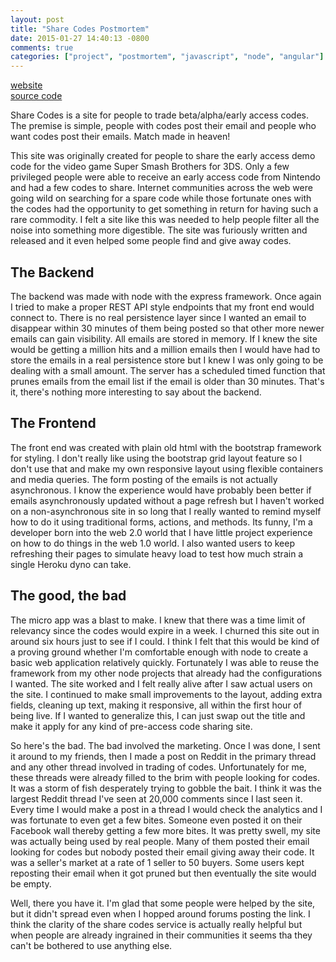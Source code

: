 ```yaml
---
layout: post
title: "Share Codes Postmortem"
date: 2015-01-27 14:40:13 -0800
comments: true
categories: ["project", "postmortem", "javascript", "node", "angular"]
---
```


<a href="http://sharecodes.jasonjl.me">website</a>   
<a href="">source code</a>   

Share Codes is a site for people to trade beta/alpha/early access codes. The premise is simple, people with codes post their email and people who want codes post their emails. Match made in heaven! 
 
<!-- more --> 

This site was originally created for people to share the early access demo code for the video game Super Smash Brothers for 3DS. Only a few privileged people were able to receive an early access code from Nintendo and had a few codes to share.  Internet communities across the web were going wild on searching for a spare code while those fortunate ones with the codes had the opportunity to get something in return for having such a rare commodity. I felt a site like this was needed to help people filter all the noise into something more digestible. The site was furiously written and released and it even helped some people find and give away codes.

<h2>The Backend</h2>
The backend was made with node with the express framework.  Once again I tried to make a proper REST API style endpoints that my front end would connect to. There is no real persistence layer since I wanted an email to disappear within 30 minutes of them being posted so that other more newer emails can gain visibility. All emails are stored in memory. If I knew the site would be getting a million hits and a million emails then I would have had to store the emails in a real persistence store but I knew I was only going to be dealing with a small amount. The server has a scheduled timed function that prunes emails from the email list if the email is older than 30 minutes. That's it, there's nothing more interesting to say about the backend.
 
<h2>The Frontend</h2>
The front end was created with plain old html with the bootstrap framework for styling.  I don't really like using the bootstrap grid layout feature so I don't use that and make my own responsive layout using flexible containers and media queries. The form posting of the emails is not actually asynchronous. I know the experience would have probably been better if emails asynchronously updated without a page refresh but I haven't worked on a non-asynchronous site in so long that I really wanted to remind myself how to do it using traditional forms, actions, and methods.  Its funny, I'm a developer born into the web 2.0 world that I have little project experience on how to do things in the web 1.0 world. I also wanted users to keep refreshing their pages to simulate heavy load to test how much strain a single Heroku dyno can take.
 
<h2>The good, the bad</h2>
The micro app was a blast to make. I knew that there was a time limit of relevancy since the codes would expire in a week. I churned this site out in around six hours just to see if I could. I think I felt that this would be kind of a proving ground whether I'm comfortable enough with node to create a basic web application relatively quickly. Fortunately I was able to reuse the framework from my other node projects that already had the configurations I wanted.  The site worked and I felt really alive after I saw actual users on the site. I continued to make small improvements to the layout, adding extra fields, cleaning up text, making it responsive, all within the first hour of being live. If I wanted to generalize this, I can just swap out the title and make it apply for any kind of pre-access code sharing site.

So here's the bad. The bad involved the marketing. Once I was done, I sent it around to my friends, then I made a post on Reddit in the primary thread and any other thread involved in trading of codes. Unfortunately for me, these threads were already filled to the brim with people looking for codes. It was a storm of fish desperately trying to gobble the bait. I think it was the largest Reddit thread I've seen at 20,000 comments since I last seen it. Every time I would make a post in a thread I would check the analytics and I was fortunate to even get a few bites. Someone even posted it on their Facebook wall thereby getting a few more bites. It was pretty swell, my site was actually being used by real people. Many of them posted their email looking for codes but nobody posted their email giving away their code. It was a seller's market at a rate of 1 seller to 50 buyers. Some users kept reposting their email when it got pruned but then eventually the site would be empty. 

Well, there you have it. I'm glad that some people were helped by the site, but it didn't spread even when I hopped around forums posting the link. I think the clarity of the share codes service is actually really helpful but when people are already ingrained in their communities it seems tha they can't be bothered to use anything else.